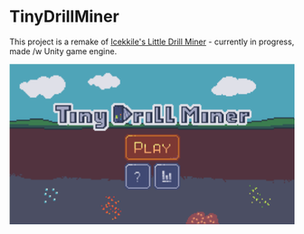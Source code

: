 # TinyDrillMiner

This project is a remake of [Icekkile's Little Drill Miner](https://github.com/Icekkile/LittleDrillMiner) - currently in progress, made /w Unity game engine.

![Screensot from the game](assets/tdm_screen.png)
